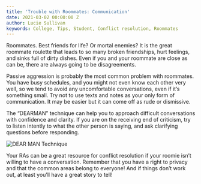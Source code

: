 ```yaml
---
title: 'Trouble with Roommates: Communication'
date: 2021-03-02 00:00:00 Z
author: Lucie Sullivan
keywords: College, Tips, Student, Conflict resolution, Roommates
---
```


Roommates. Best friends for life? Or mortal enemies? It is the great roommate roulette that leads to so many broken friendships, hurt feelings, and sinks full of dirty dishes. Even if you and your roommate are close as can be, there are always going to be disagreements.

Passive aggression is probably the most common problem with roommates. You have busy schedules, and you might not even know each other very well, so we tend to avoid any uncomfortable conversations, even if it’s something small. Try not to use texts and notes as your only form of communication. It may be easier but it can come off as rude or dismissive.

The “DEARMAN” technique can help you to approach difficult conversations with confidence and clarity. If you are on the receiving end of criticism, try to listen intently to what the other person is saying, and ask clarifying questions before responding.

![DEAR MAN Technique](https://lh4.googleusercontent.com/XVBkwoMsyKWvUtSP5p9W6If9_UDY6VWgLextaF-Wb6S-4QaxtAxCYMrqSkfzxB97SdI6_RboF4ad5susggLdlFMA22mtRgx41Q85pcBI185p6X2dRa4ED2x7CBHDnnLt9uscr6Ge)

Your RAs can be a great resource for conflict resolution if your roomie isn’t willing to have a conversation. Remember that you have a right to privacy and that the common areas belong to everyone! And if things don’t work out, at least you’ll have a great story to tell!
